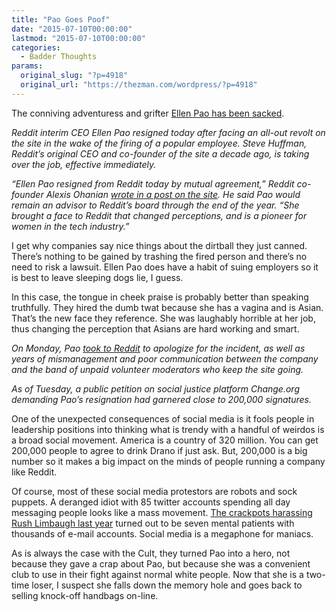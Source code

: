 ```yaml
---
title: "Pao Goes Poof"
date: "2015-07-10T00:00:00"
lastmod: "2015-07-10T00:00:00"
categories:
  - Badder Thoughts
params:
  original_slug: "?p=4918"
  original_url: "https://thezman.com/wordpress/?p=4918"
---
```


The conniving adventuress and grifter <a
href="http://www.wired.com/2015/07/reddit-ceo-ellen-pao-steps-down-huffman-replacement/?mbid=social_twitter"
rel="noopener" target="_blank">Ellen Pao has been sacked</a>.

*<span class="lede" tabindex="-1">Reddit interim CEO </span>Ellen Pao
resigned today after facing an all-out revolt on the site in the wake of
the firing of a popular employee. Steve Huffman, Reddit’s original CEO
and co-founder of the site a decade ago, is taking over the job,
effective immediately.*

*“Ellen Pao resigned from Reddit today by mutual agreement,” Reddit
co-founder Alexis Ohanian [wrote in a post on the
site](https://www.reddit.com/r/announcements/comments/3cucye/an_old_team_at_reddit/).
He said Pao would remain an advisor to Reddit’s board through the end of
the year. “She brought a face to Reddit that changed perceptions, and is
a pioneer for women in the tech industry.”*

I get why companies say nice things about the dirtball they just canned.
There’s nothing to be gained by trashing the fired person and there’s no
need to risk a lawsuit. Ellen Pao does have a habit of suing employers
so it is best to leave sleeping dogs lie, I guess.

In this case, the tongue in cheek praise is probably better than
speaking truthfully. They hired the dumb twat because she has a vagina
and is Asian. That’s the new face they reference. She was laughably
horrible at her job, thus changing the perception that Asians are hard
working and smart.

*On Monday, Pao [took to
Reddit](https://www.reddit.com/r/announcements/comments/3cbo4m/we_apologize/)
to apologize for the incident, as well as years of mismanagement and
poor communication between the company and the band of unpaid volunteer
moderators who keep the site going.*

*As of Tuesday, a public petition on social justice platform Change.org
demanding Pao’s resignation had garnered close to 200,000 signatures.*

One of the unexpected consequences of social media is it fools people in
leadership positions into thinking what is trendy with a handful of
weirdos is a broad social movement. America is a country of 320 million.
You can get 200,000 people to agree to drink Drano if just ask. But,
200,000 is a big number so it makes a big impact on the minds of people
running a company like Reddit.

Of course, most of these social media protestors are robots and sock
puppets. A deranged idiot with 85 twitter accounts spending all day
messaging people looks like a mass movement. <a
href="http://www.rushlimbaugh.com/daily/2014/09/23/the_hidden_story_behind_stop_rush"
rel="noopener" target="_blank">The crackpots harassing Rush Limbaugh
last year</a> turned out to be seven mental patients with thousands of
e-mail accounts. Social media is a megaphone for maniacs.

As is always the case with the Cult, they turned Pao into a hero, not
because they gave a crap about Pao, but because she was a convenient
club to use in their fight against normal white people. Now that she is
a two-time loser, I suspect she falls down the memory hole and goes back
to selling knock-off handbags on-line.

 
